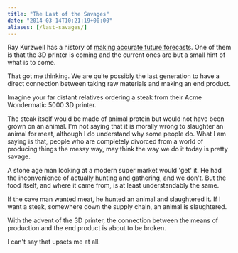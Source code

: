 ```yaml
---
title: "The Last of the Savages"
date: "2014-03-14T10:21:19+00:00"
aliases: [/last-savages/]
---
```


Ray Kurzweil has a history of [making accurate future forecasts](http://slumz.boxden.com/f244/google-s-ray-kurzweil-predicts-how-world-will-change-2023326/). One of them is that the 3D printer is coming and the current ones are but a small hint of what is to come.

That got me thinking. We are quite possibly the last generation to have a direct connection between taking raw materials and making an end product.

Imagine your far distant relatives ordering a steak from their Acme Wondermatic 5000 3D printer.

The steak itself would be made of animal protein but would not have been grown on an animal. I'm not saying that it is morally wrong to slaughter an animal for meat, although I do understand why some people do. What I am saying is that, people who are completely divorced from a world of producing things the messy way, may think the way we do it today is pretty savage.

A stone age man looking at a modern super market would 'get' it. He had the inconvenience of actually hunting and gathering, and we don't. But the food itself, and where it came from, is at least understandably the same.

If the cave man wanted meat, he hunted an animal and slaughtered it. If I want a steak, somewhere down the supply chain, an animal is slaughtered.

With the advent of the 3D printer, the connection between the means of production and the end product is about to be broken.

I can't say that upsets me at all.
